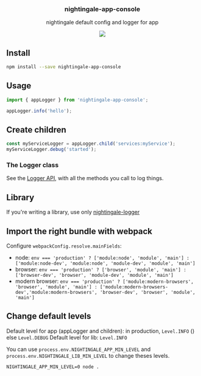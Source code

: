 <h3 align="center">
  nightingale-app-console
</h3>

<p align="center">
  nightingale default config and logger for app
</p>

<p align="center">
  <a href="https://npmjs.org/package/nightingale-app-console"><img src="https://img.shields.io/npm/v/nightingale-app-console.svg?style=flat-square"></a>
</p>

## Install

```sh
npm install --save nightingale-app-console
```

## Usage

```js
import { appLogger } from 'nightingale-app-console';

appLogger.info('hello');
```

## Create children

```js
const myServiceLogger = appLogger.child('services:myService');
myServiceLogger.debug('started');
```

### The Logger class

See the [Logger API](https://christophehurpeau.github.io/nightingale/classes/nightingale_logger_src.logger.html), with all the methods you call to log things.

## Library

If you're writing a library, use only [nightingale-logger](https://npmjs.org/package/nightingale-logger)

## Import the right bundle with webpack

Configure `webpackConfig.resolve.mainFields`:

- node: `env === 'production' ? ['module:node', 'module', 'main'] : ['module:node-dev', 'module:node', 'module-dev', 'module', 'main']`
- browser: `env === 'production' ? ['browser', 'module', 'main'] : ['browser-dev', 'browser', 'module-dev', 'module', 'main']`
- modern browser: `env === 'production' ? ['module:modern-browsers', 'browser', 'module', 'main'] : ['module:modern-browsers-dev','module:modern-browsers', 'browser-dev', 'browser', 'module', 'main']`

## Change default levels

Default level for app (appLogger and children): in production, `Level.INFO` () else `Level.DEBUG`
Default level for lib: `Level.INFO`

You can use `process.env.NIGHTINGALE_APP_MIN_LEVEL` and `process.env.NIGHTINGALE_LIB_MIN_LEVEL` to change theses levels.

```
NIGHTINGALE_APP_MIN_LEVEL=0 node .
```
